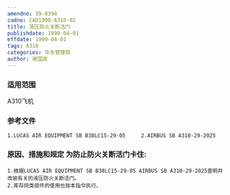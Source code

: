 ```yaml
---
amendno: 39-0394  
cadno: CAD1990-A310-02  
title: 液压防火关断活门  
publishdate: 1990-04-01  
effdate: 1990-04-01  
tags: A310  
categories: 华东管理局  
author: 谢国良  
---
```

  
### 适用范围  
A310飞机  
  
<!--more-->  
### 参考文件  
    1.LUCAS AIR EQUIPMENT SB B38LC15-29-05     2.AIRBUS SB A310-29-2025  
  
### 原因、措施和规定 为防止防火关断活门卡住:  
    1.根据LUCAS AIR EQUIPMENT SB B38LC15-29-05 AIRBUS SB A310-29-2025查明并改装有关的液压防火关断活门。  
    2.库存同类部件的使用也按本指令执行。  
